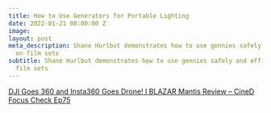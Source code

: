 ```yaml
---
title: How to Use Generators for Portable Lighting
date: 2022-01-21 00:00:00 Z
image: 
layout: post
meta_description: Shane Hurlbut demonstrates how to use gennies safely and efficiently
  on film sets
subtitle: Shane Hurlbut demonstrates how to use gennies safely and efficiently on
  film sets
---
```


[DJI Goes 360 and Insta360 Goes Drone! I BLAZAR Mantis Review – CineD Focus Check Ep75](https://www.cined.com/dji-goes-360-and-insta360-goes-drone-i-blazar-mantis-review-cined-focus-check-ep75/)